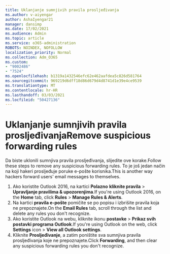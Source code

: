 ```yaml
---
title: Uklanjanje sumnjivih pravila prosljeđivanja
ms.author: v-aiyengar
author: AshaIyengar21
manager: dansimp
ms.date: 17/02/2021
ms.audience: Admin
ms.topic: article
ms.service: o365-administration
ROBOTS: NOINDEX, NOFOLLOW
localization_priority: Normal
ms.collection: Adm_O365
ms.custom:
- "9002486"
- "7524"
ms.openlocfilehash: b1319a1432546efc62e462aafdea5c826d581764
ms.sourcegitcommit: 969219d6dff18d86d679d4d8741d1e39e4ce9539
ms.translationtype: MT
ms.contentlocale: hr-HR
ms.lasthandoff: 03/03/2021
ms.locfileid: "50427136"
---
```

# <a name="remove-suspicious-forwarding-rules"></a><span data-ttu-id="160d3-102">Uklanjanje sumnjivih pravila prosljeđivanja</span><span class="sxs-lookup"><span data-stu-id="160d3-102">Remove suspicious forwarding rules</span></span>

<span data-ttu-id="160d3-103">Da biste uklonili sumnjiva pravila prosljeđivanja, slijedite ove korake.</span><span class="sxs-lookup"><span data-stu-id="160d3-103">Follow these steps to remove any suspicious forwarding rules.</span></span> <span data-ttu-id="160d3-104">To je još jedan način na koji hakeri prosljeđuje poruke e-pošte korisnika.</span><span class="sxs-lookup"><span data-stu-id="160d3-104">This is another way hackers forward users' email messages to themselves.</span></span>

1. <span data-ttu-id="160d3-105">Ako koristite Outlook 2016, na kartici **Polazno** **kliknite pravila**  >  **Upravljanje pravilima & upozorenjima**.</span><span class="sxs-lookup"><span data-stu-id="160d3-105">If you're using Outlook 2016, on the **Home** tab, click **Rules** > **Manage Rules & Alerts**.</span></span> 
1. <span data-ttu-id="160d3-106">Na kartici **pravila e-pošte** pomičite se po popisu i izbrišite pravila koja ne prepoznajete.</span><span class="sxs-lookup"><span data-stu-id="160d3-106">On the **Email Rules** tab, scroll through the list and delete any rules you don't recognize.</span></span>
1. <span data-ttu-id="160d3-107">Ako koristite Outlook na webu, kliknite ikonu **postavke** > **Prikaz svih postavki programa Outlook**.</span><span class="sxs-lookup"><span data-stu-id="160d3-107">If you're using Outlook on the web, click **Settings** icon > **View all Outlook settings**.</span></span>
1. <span data-ttu-id="160d3-108">Kliknite **Prosljeđivanje**, a zatim poništite sva sumnjiva pravila prosljeđivanja koje ne prepoznajete.</span><span class="sxs-lookup"><span data-stu-id="160d3-108">Click **Forwarding**, and then clear any suspicious forwarding rules you don't recognize.</span></span>
